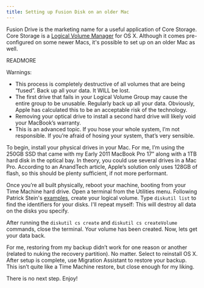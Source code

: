 ```yaml
---
title: Setting up Fusion Disk on an older Mac
---
```


Fusion Drive is the marketing name for a useful application of Core Storage. Core Storage is a [Logical Volume Manager](http://en.wikipedia.org/wiki/Logical_volume_management) for OS X. Although it comes pre-configured on some newer Macs, it's possible to set up on an older Mac as well.

READMORE

Warnings:

- This process is completely destructive of all volumes that are being “fused”. Back up all your data. It WILL be lost.
- The first drive that fails in your Logical Volume Group may cause the entire group to be unusable. Regularly back up all your data. Obviously, Apple has calculated this to be an acceptable risk of the technology.
- Removing your optical drive to install a second hard drive will likely void your MacBook’s warranty.
- This is an advanced topic. If you hose your whole system, I’m not responsible. If you’re afraid of hosing your system, that’s very sensible.

To begin, install your physical drives in your Mac. For me, I’m using the 250GB SSD that came with my Early 2011 MacBook Pro 17” along with a 1TB hard disk in the optical bay. In theory, you could use several drives in a Mac Pro. According to an AnandTech article, Apple’s solution only uses 128GB of flash, so this should be plenty sufficient, if not more performant.

Once you’re all built physically, reboot your machine, booting from your Time Machine hard drive. Open a terminal from the Utilities menu. Following Patrick Stein's [examples](http://jollyjinx.tumblr.com/post/34638496292/fusion-drive-on-older-macs-yes-since-apple-has), create your logical volume. Type `diskutil list` to find the identifiers for your disks. I'll repeat myself: This will destroy all data on the disks you specify.

After running the `diskutil cs create` and `diskutil cs createVolume` commands, close the terminal. Your volume has been created. Now, lets get your data back.

For me, restoring from my backup didn’t work for one reason or another (related to nuking the recovery partition). No matter. Select to reinstall OS X. After setup is complete, use Migration Assistant to restore your backup. This isn’t quite like a Time Machine restore, but close enough for my liking.

There is no next step. Enjoy!